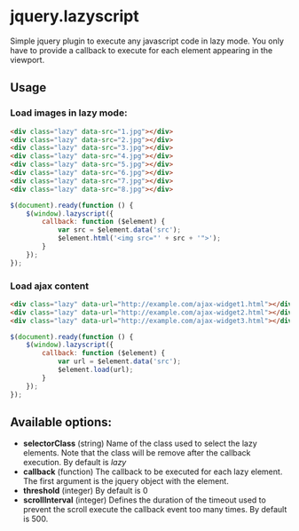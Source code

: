 jquery.lazyscript
=================

Simple jquery plugin to execute any javascript code in lazy mode. You only have to provide a callback to execute for each element appearing in the viewport.

Usage
-----

### Load images in lazy mode:

```html
<div class="lazy" data-src="1.jpg"></div>
<div class="lazy" data-src="2.jpg"></div>
<div class="lazy" data-src="3.jpg"></div>
<div class="lazy" data-src="4.jpg"></div>
<div class="lazy" data-src="5.jpg"></div>
<div class="lazy" data-src="6.jpg"></div>
<div class="lazy" data-src="7.jpg"></div>
<div class="lazy" data-src="8.jpg"></div>
```

```javascript
$(document).ready(function () {
	$(window).lazyscript({
		callback: function ($element) {
			var src = $element.data('src');
			$element.html('<img src="' + src + '">');
		}
	});
});
```

### Load ajax content

```html
<div class="lazy" data-url="http://example.com/ajax-widget1.html"></div>
<div class="lazy" data-url="http://example.com/ajax-widget2.html"></div>
<div class="lazy" data-url="http://example.com/ajax-widget3.html"></div>
```

```javascript
$(document).ready(function () {
	$(window).lazyscript({
		callback: function ($element) {
			var url = $element.data('src');
			$element.load(url);
		}
	});
});
```

Available options:
------------------

* **selectorClass** (string) Name of the class used to select the lazy elements. Note that the class will be remove after the callback execution. By default is *lazy*
* **callback** (function) The callback to be executed for each lazy element. The first argument is the jquery object with the element.
* **threshold** (integer) By default is 0
* **scrollInterval** (integer) Defines the duration of the timeout used to prevent the scroll execute the callback event too many times. By default is 500.

